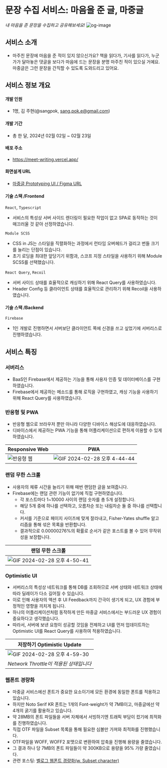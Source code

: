 
# 문장 수집 서비스: 마음을 준 글, 마중글
*내 마음을 준 문장을 수집하고 공유해보세요!*
![og-image](https://github.com/sangpok/meet-writing/assets/48979587/2603eae0-32ac-45c8-ab45-4e14c265f344)

## 서비스 소개
- 마주친 문장에 마음을 준 적이 있지 않으신가요? 책을 읽다가, 기사를 읽다가, 누군가가 달아놓은 댓글을 보다가 마음에 드는 문장을 분명 마주친 적이 있으실 거예요. 마중글은 그런 문장을 간직할 수 있도록 도와드리고 있어요.

## 서비스 정보 개요

#### 개발 인원
- 1명, 김 주현(@sangpok, sang.pok.e@gmail.com)

#### 개발 기간
- 총 한 달, 2024년 02월 02일 ~ 02월 23일

#### 배포 주소
- https://meet-writing.vercel.app/

#### 화면설계 URL
- [마중글 Prototyping UI / Figma URL](https://www.figma.com/file/OkRMzY85ORjBxoHZ83Agv4/%EB%A7%88%EC%A4%91%EA%B8%80(Meet-writing)?type=design&node-id=140%3A122&mode=design&t=xIIrvRBjUgKFPnAJ-1)

#### 기술 스택 /Frontend
`React`, `Typescript`
- 서비스의 특성상 서버 사이드 렌더링이 필요한 작업이 없고 SPA로 동작하는 것이 매끄러울 것 같아 선정하였습니다.

`Module SCSS`
- CSS in JS는 스타일을 직렬화하는 과정에서 런타임 오버헤드가 걸리고 번들 크기를 늘리는 단점이 있습니다.
- 초기 로딩을 최대한 앞당기기 위함과, 스코프 지정 스타일을 사용하기 위해 Module SCSS를 선택했습니다.

`React Query`, `Recoil`
- 서버 사이드 상태를 효율적으로 캐싱하기 위해 React Query를 사용하였습니다.
- Header Config 등 클라이언트 상태를 효율적으로 관리하기 위해 Recoil을 사용하였습니다.

#### 기술 스택 /Backend
`Firebase`
- 1인 개발로 진행하면서 서버보단 클라이언트 쪽에 신경을 쓰고 싶었기에 서버리스로 진행하였습니다.

## 서비스 특징

### 서버리스
- BaaS인 Firebase에서 제공하는 기능을 통해 사용자 인증 및 데이터베이스를 구현하였습니다.
- Firebase에서 제공하는 메소드를 통해 로직을 구현하였고, 캐싱 기능을 사용하기 위해 React Query를 사용하였습니다.

### 반응형 및 PWA
- 반응형 웹으로 브라우저 뿐만 아니라 다양한 디바이스 해상도에 대응하였습니다.
- 디바이스에서 제공하는 PWA 기능을 통해 어플리케이션으로 편하게 이용할 수 있게 하였습니다.


| Responsive Web  | PWA |
| ------------- | ------------- |
| ![반응형 웹](https://github.com/sangpok/meet-writing/assets/48979587/b6e9fe8c-8779-4ef3-8df7-c5fd20f75ad2)  | ![GIF 2024-02-28 오후 4-44-44](https://github.com/sangpok/meet-writing/assets/48979587/ef5512da-06a9-4ffc-94b9-41e124a6d9ea)  |


### 랜덤 무한 스크롤
- 사용자의 체류 시간을 늘리기 위해 매번 랜덤한 글을 보여줍니다.
- Firebase에는 랜덤 관련 기능이 없기에 직접 구현하였습니다.
  - 각 포스트마다 1~10000 사이의 랜덤 숫자를 총 5개 설정합니다.
  - 해당 5개 중에 하나를 선택하고, 오름차순 또는 내림차순 둘 중 하나를 선택합니다.
  - 커서를 기준으로 페이지 사이즈에 맞게 잘라내고, Fisher-Yates shuffle 알고리즘을 통해 섞은 목록을 반환합니다.
  - 결과적으로 0.00000276%의 확률로 순서가 같은 포스트를 볼 수 있어 무작위성을 보장합니다.

| 랜덤 무한 스크롤 |
| ------------- |
| ![GIF 2024-02-28 오후 4-50-41](https://github.com/sangpok/meet-writing/assets/48979587/84e34c6b-81b7-4a54-90e0-9efc12ad0dd1) |

### Optimistic UI
- 서버리스의 특성상 네트워크를 통해 DB를 조회하므로 서버 상태와 네트워크 상태에 따라 딜레이가 다소 길어질 수 있습니다.
- 이로 인해 사용자의 액션 후 UI Feedback까지 간극이 생기게 되고, UX 경험에 부정적인 영향을 끼치게 됩니다.
- 하나의 어플리케이션처럼 동작하게 만든 마중글 서비스에서는 부드러운 UX 경험이 중요하다고 생각했습니다.
- 따라서, 서버에 보낸 요청이 성공할 것임을 전제하고 UI를 먼저 업데이트하는 Optimistic UI를 React Query를 사용하여 적용하였습니다.

| 저장하기 Optimistic Update |
| ------------- |
| ![GIF 2024-02-28 오후 4-59-30](https://github.com/sangpok/meet-writing/assets/48979587/8cd95860-8c50-42c8-ab69-6f3467dbd879) |
| *Network Throttle이 적용된 상태입니다* |


### 웹폰트 경량화
- 마중글 서비스에선 폰트가 중요한 요소이기에 모든 환경에 동일한 폰트를 적용하고 있습니다.
- 하지만 Noto Serif KR 폰트는 1개의 Font-weight가 약 7MB이고, 마중글에선 약 4개의 굵기를 활용하고 있습니다.
- 약 28MB의 폰트 파일들을 서버 자체에서 서빙하기엔 트래픽 부담이 컸기에 최적화를 진행하였습니다.
- 직접 OTF 파일을 Subset 목록을 통해 필요한 심볼만 가져와 최적화를 진행했습니다.
- OTF파일을 WOFF, WOFF2 포맷으로 변환하여 압축을 진행해 용량을 줄였습니다.
- 그 결과 하나 당 7MB의 폰트 파일들이 약 300KB으로 용량을 95% 가량 줄였습니다.
- 관련 포스팅: [벨로그 웹폰트 경량화(w. Subset character)](https://velog.io/@sangpok/%EC%9B%B9%ED%8F%B0%ED%8A%B8-%EA%B2%BD%EB%9F%89%ED%99%94w.-Subset-character)
